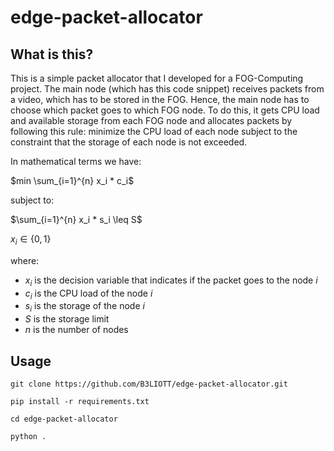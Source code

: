 # edge-packet-allocator

## What is this?
This is a simple packet allocator that I developed for a FOG-Computing project.
The main node (which has this code snippet) receives packets from a video, which has to be stored in the FOG.
Hence, the main node has to choose which packet goes to which FOG node.
To do this, it gets CPU load and available storage from each FOG node and allocates packets by following this rule:
minimize the CPU load of each node subject to the constraint that the storage of each node is not exceeded.

In mathematical terms we have:

$min \sum_{i=1}^{n} x_i * c_i$

subject to:

$\sum_{i=1}^{n} x_i * s_i \leq S$

$x_i \in \{0,1\}$

where:
- $x_i$ is the decision variable that indicates if the packet goes to the node $i$
- $c_i$ is the CPU load of the node $i$
- $s_i$ is the storage of the node $i$
- $S$ is the storage limit
- $n$ is the number of nodes

## Usage
`git clone https://github.com/B3LIOTT/edge-packet-allocator.git`

`pip install -r requirements.txt`

`cd edge-packet-allocator`

`python .`

